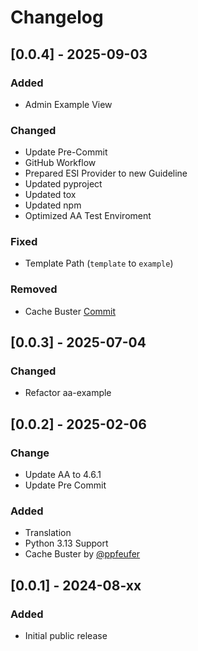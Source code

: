 # Changelog

## [0.0.4] - 2025-09-03

### Added

- Admin Example View

### Changed

- Update Pre-Commit
- GitHub Workflow
- Prepared ESI Provider to new Guideline
- Updated pyproject
- Updated tox
- Updated npm
- Optimized AA Test Enviroment

### Fixed

- Template Path (`template` to `example`)

### Removed

- Cache Buster [Commit](https://github.com/Geuthur/aa-template/blob/4518910bc1a77b5323d5f5c91cad60f60b44b432/template/helpers/static_files.py)

## [0.0.3] - 2025-07-04

### Changed

- Refactor aa-example

## [0.0.2] - 2025-02-06

### Change

- Update AA to 4.6.1
- Update Pre Commit

### Added

- Translation
- Python 3.13 Support
- Cache Buster by [@ppfeufer](https://github.com/ppfeufer)

## [0.0.1] - 2024-08-xx

### Added

- Initial public release
